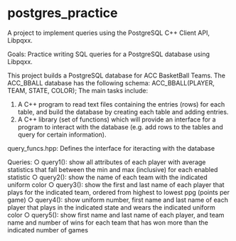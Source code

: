 # postgres_practice
A project to implement queries using the PostgreSQL C++ Client API, Libpqxx.

Goals: Practice writing SQL queries for a PostgreSQL database using Libpqxx.

This project builds a PostgreSQL database for ACC BasketBall Teams. The ACC_BBALL database has the following schema: ACC_BBALL(PLAYER, TEAM, STATE, COLOR);
The main tasks include: 
  1. A C++ program to read text files containing the entries (rows) for each table, and build the database by creating each table and adding entries.
  2. A C++ library (set of functions) which will provide an interface for a program to interact with the database (e.g. add rows to the tables and query for certain information).


query_funcs.hpp: Defines the interface for iteracting with the database

Queries: 
○ query1(): show all attributes of each player with average statistics that fall between the min and max (inclusive) for each enabled statistic
○ query2(): show the name of each team with the indicated uniform color
○ query3(): show the first and last name of each player that plays for the indicated team, ordered from highest to lowest ppg (points per game)
○ query4(): show uniform number, first name and last name of each player that plays in the indicated state and wears the indicated uniform color
○ query5(): show first name and last name of each player, and team name and number of wins for each team that has won more than the indicated number of games
